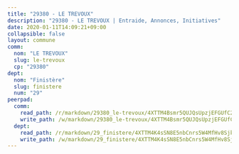 ```yaml
---
title: "29380 - LE TREVOUX"
description: "29380 - LE TREVOUX | Entraide, Annonces, Initiatives"
date: 2020-01-11T14:09:21+09:00
collapsible: false
layout: commune
comm:
  nom: "LE TREVOUX"
  slug: le-trevoux
  cp: "29380"
dept:
  nom: "Finistère"
  slug: finistere
  num: "29"
peerpad:
  comm:
    read_path: /r/markdown/29380_le-trevoux/4XTTM4Bsmr5QUJQsUpzjEFGUfC2w7oSvXZJDPvW4Wyb749nA4
    write_path: /w/markdown/29380_le-trevoux/4XTTM4Bsmr5QUJQsUpzjEFGUfC2w7oSvXZJDPvW4Wyb749nA4-K3TgUUfe4sWi7vHqqXAv7ot5bv9hvrpTTLcPS7eWLyhxTb3xWMmH2JxBs5Rs2VkB44Ar3RGbn1fk3o9ESkZN3BTe3DkV96iyW83aX38ova7DfeGVDAkBWyreoibjmz1LKExjdzhW
  dept:
    read_path: /r/markdown/29_finistere/4XTTM4K4sSN8E5nbCnrs5W4MfHv8SjkZXZkMiZwJKZCUFreuC
    write_path: /w/markdown/29_finistere/4XTTM4K4sSN8E5nbCnrs5W4MfHv8SjkZXZkMiZwJKZCUFreuC-K3TgUmttHvLKDBu5vxQ3oPzTia91UxXiaB3vEFjsHJiDiJD9aQfr6ibvcPa75Eo3oX7ob78s9tVxCKrtPM9bLAmDziVCSFjEgZbp3rqL8Ji8Q5aZhxfTcqkGX75WxHS6TQxtiQQ6
---
```


